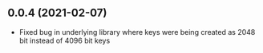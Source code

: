 ## 0.0.4 (2021-02-07)

- Fixed bug in underlying library where keys were being created as 2048 bit instead of 4096 bit keys


